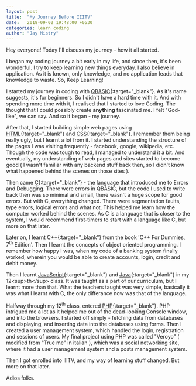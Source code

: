 ```yaml
---
layout: post
title:  "My Journey Before IIITV"
date:   2018-09-02 19:48:00 +0530
categories: learn coding
author: "Jay Mistry"
---
```


Hey everyone! Today I'll discuss my journey - how it all started.

I began my coding journey a bit early in my life, and since then, it's been wonderful. I try to keep learning new things everyday. I also believe in application. As it is known, only knowledge, and no application leads that knowledge to waste. So, Keep Learning!

I started my journey in coding with [QBASIC](https://en.wikipedia.org/wiki/QBasic){:target="_blank"}. As it's name suggests, it's for beginners. So I didn't have a hard time with it. And with spending more time with it, I realised that I started to love Coding. The thought that I could possibly create <b>anything</b> fascinated me. I felt "God-like", we can say. And so it began - my journey.

After that, I started building simple web pages using [HTML](https://en.wikipedia.org/wiki/HTML){:target="_blank"} and [CSS](https://en.wikipedia.org/wiki/Cascading_Style_Sheets){:target="_blank"}. I remember them being really ugly, but I learnt a lot from it. I started understanding the structure of the pages I was visiting frequently - facebook, google, wikipedia, etc. Though the code was tough to read, I managed to understand it a bit. And eventually, my understanding of web pages and sites started to become good ( I wasn't familiar with any backend stuff back then, so I didn't know what happened behind the scenes on those sites ).

Then came [C](https://en.wikipedia.org/wiki/C_(programming_language)){:target="_blank"} - the language that introduced me to Errors and Debugging. There were errors in QBASIC, but the code I used to write back then was so minimal and small, there wasn't a huge scope for good errors. But with C, everything changed. There were segmentation faults, type errors, logical errors and what not. This helped me learn how the computer worked behind the scenes. As C is a language that is closer to the system, I would recommend first-timers to start with a language like C, but more on that later.

Later on, I learnt [C++](https://en.wikipedia.org/wiki/C++){:target="_blank"} from the book 'C++ For Dummies, 7<sup>th</sup> Edition'. Then I learnt the concepts of object oriented programming. I remember how happy I was, when my code of a banking system finally worked, wherein you would be able to create accounts, login, credit and debit money. 

Then I learnt [JavaScript](https://en.wikipedia.org/wiki/JavaScript){:target="_blank"} and [Java](https://en.wikipedia.org/wiki/Java_(programming_language)){:target="_blank"} in my 12<sup>th</sup> class. It was taught as a part of our curriculum, but I learnt more than that. What the teachers taught was very simple, basically it was what I learnt with C, the only differance now was that of the language.

Halfway through my 12<sup>th</sup> class, entered [PHP](https://en.wikipedia.org/wiki/PHP){:target="_blank"}. PHP intrigued me a lot as it helped me out of the dead-looking Console window, and into the browsers. I started off simply - fetching data from databases and displaying, and inserting data into the databases using forms. Then I created a user management system, which handled the login, registration and sessions of users. My final project using PHP was called "Veroyo" ( modified from "True me" in italian ), which was a social networking site, where it had a user management system and a posts management system.

Then I got enrolled into IIITV, and my way of learning stuff changed. But more on that later.

Adios folks.